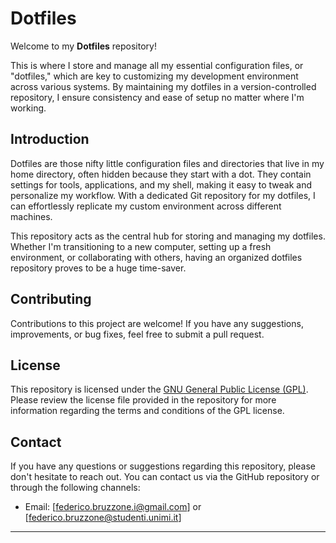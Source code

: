 # Dotfiles

Welcome to my **Dotfiles** repository! 

This is where I store and manage all my essential configuration files, or "dotfiles," which are key to customizing my development environment across various systems. By maintaining my dotfiles in a version-controlled repository, I ensure consistency and ease of setup no matter where I'm working.

## Introduction

Dotfiles are those nifty little configuration files and directories that live in my home directory, often hidden because they start with a dot. They contain settings for tools, applications, and my shell, making it easy to tweak and personalize my workflow. With a dedicated Git repository for my dotfiles, I can effortlessly replicate my custom environment across different machines.

This repository acts as the central hub for storing and managing my dotfiles. Whether I'm transitioning to a new computer, setting up a fresh environment, or collaborating with others, having an organized dotfiles repository proves to be a huge time-saver.


## Contributing

Contributions to this project are welcome! If you have any suggestions, improvements, or bug fixes, feel free to submit a pull request.

## License

This repository is licensed under the [GNU General Public License (GPL)](https://www.gnu.org/licenses/gpl-3.0.html). Please review the license file provided in the repository for more information regarding the terms and conditions of the GPL license.

## Contact

If you have any questions or suggestions regarding this repository, please don't hesitate to reach out. You can contact us via the GitHub repository or through the following channels:
- Email: [federico.bruzzone.i@gmail.com] or [federico.bruzzone@studenti.unimi.it]

---
